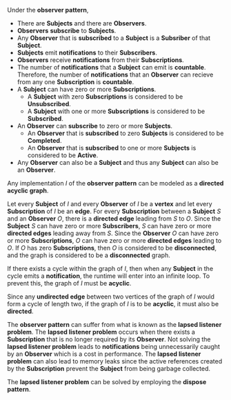 Under the **observer pattern**,

  - There are **Subjects** and there are **Observers**.
  - **Observers** **subscribe** to **Subjects**.
  - Any **Observer** that is **subscribed** to a **Subject** is a **Subsriber** of that **Subject**.
  - **Subjects** emit **notifications** to their **Subscribers**.
  - **Observers** receive **notifications** from their **Subscriptions**.
  - The number of **notifications** that a **Subject** can emit is **countable**. Therefore, the number of **notifications** that an **Observer** can recieve from any one **Subscription** is **countable**.
  - A **Subject** can have zero or more **Subscriptions**.
    - A **Subject** with zero **Subscriptions** is considered to be **Unsubscribed**.
    - A **Subject** with one or more **Subscriptions** is considered to be **Subscribed**.
  - An **Observer** can **subscribe** to zero or more **Subjects**.
    - An **Observer** that is **subscribed** to zero **Subjects** is considered to be **Completed**.
    - An **Observer** that is **subscribed** to one or more **Subjects** is considered to be **Active**.
  - Any **Observer** can also be a **Subject** and thus any **Subject** can also be an **Observer**.

Any implementation _I_ of the **observer pattern** can be modeled as a **directed acyclic graph**.

Let every **Subject** of _I_ and every **Observer** of _I_ be a **vertex** and let every **Subscription** of _I_ be an **edge**. For every **Subscription** between a **Subject** _S_ and an **Observer** _O_, there is a **directed edge** leading from _S_ to _O_. Since the **Subject** _S_ can have zero or more **Subscribers**, _S_ can have zero or more **directed edges** leading away from _S_. Since the **Observer** _O_ can have zero or more **Subscriptions**, _O_ can have zero or more **directed edges** leading to _O_. If _O_ has zero **Subscriptions**, then _O_ is considered to be **disconnected**, and the graph is considered to be a **disconnected** graph.

If there exists a cycle within the graph of _I_, then when any **Subject** in the cycle emits a **notification**, the runtime will enter into an infinite loop. To prevent this, the graph of _I_ must be **acyclic**.

Since any **undirected edge** between two vertices of the graph of _I_ would form a cycle of length two, if the graph of _I_ is to be **acyclic**, it must also be **directed**.

The **observer pattern** can suffer from what is known as the **lapsed listener problem**. The **lapsed listener problem** occurs when there exists a **Subscription** that is no longer required by its **Observer**. Not solving the **lapsed listener problem** leads to **notifications** being unnecessarily caught by an **Observer** which is a cost in performance. The **lapsed listener problem** can also lead to memory leaks since the active references created by the **Subscription** prevent the **Subject** from being garbage collected.

The **lapsed listener problem** can be solved by employing the **dispose pattern**.

